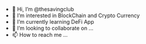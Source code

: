 - 👋 Hi, I’m @thesavingclub
- 👀 I’m interested in BlockChain and Crypto Currency
- 🌱 I’m currently learning DeFi App
- 💞️ I’m looking to collaborate on ...
- 📫 How to reach me ...

<!---
thesavingclub/thesavingclub is a ✨ special ✨ repository because its `README.md` (this file) appears on your GitHub profile.
You can click the Preview link to take a look at your changes.
--->
